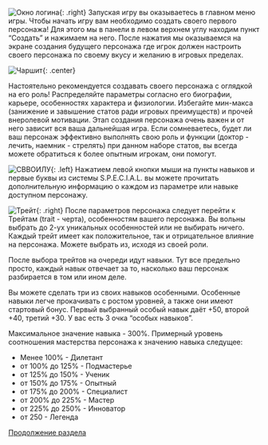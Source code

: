  ![Окно логина](https://snag.gy/5AQBIF.jpg){: .right} Запуская игру вы оказываетесь в главном меню игры. Чтобы начать игру вам необходимо создать своего первого персонажа! Для этого мы в панели в левом верхнем углу находим пункт “Создать” и нажимаем на него.
 После нажатия мы оказываемся на экране создания будущего персонажа где игрок должен настроить своего персонажа по своему вкусу и желанию в игровых пределах.
 
  ![Чаршит](https://snag.gy/CDxQlL.jpg){: .center}
  
Настоятельно рекомендуется создавать своего персонажа с оглядкой на его роль! Распределяйте параметры согласно его биографии, карьере, особенностях характера и физиологии. Избегайте мин-макса (занижение и завышение статов ради игровых преимуществ) и прочей внеролевой мотивации. Этап создания персонажа очень важен и от него зависит вся ваша дальнейшая игра. Если сомневаетесь, будет ли ваш персонаж эффективно выполнять свою роль и функции (доктор - лечить, наемник - стрелять) при данном наборе статов, вы всегда можете обратиться к более опытным игрокам, они помогут.

 ![СВВОИЛУ](https://snag.gy/76DByc.jpg){: .left} Нажатием левой кнопки мыши на пункты навыков и первые буквы из системы S.P.E.C.I.A.L. вы можете прочитать дополнительную информацию о каждом из параметре или навыке доступном персонажу.
 
 ![Трейт](https://snag.gy/6lEHYo.jpg){: .right} После параметров персонажа следует перейти к Трейтам (trait - черта), особенностям вашего персонажа. Вы вольны выбрать до 2-ух уникальных особенностей или не выбирать ничего. Каждый трейт имеет как положительное, так и отрицательное влияние на персонажа. Можете выбрать из, исходя из своей роли.

После выбора трейтов на очереди идут навыки. Тут все предельно просто, каждый навык отвечает за то, насколько ваш персонаж разбирается в том или ином деле.

Вы можете сделать три из своих навыков особенными. Особенные навыки легче прокачивать с ростом уровней, а также они имеют стартовый бонус. Первый выбранный особый навык даёт +50, второй +40, третий +30. У вас есть 3 очка “особых навыков”. 

Максимальное значение навыка - 300%. Примерный уровень соотношения мастерства персонажа к значению навыка следущее:
- Менее 100% - Дилетант
- от 100% до 125% - Подмастерье
- от 125% до 150% - Ученик
- от 150% до 175% - Опытный
- от 175% до 200% - Специалист
- от 200% до 225% - Мастер
- от 225% до 250% - Инноватор
- от 250 - Легенда

[Продолжение раздела](/info/start/reg2)
